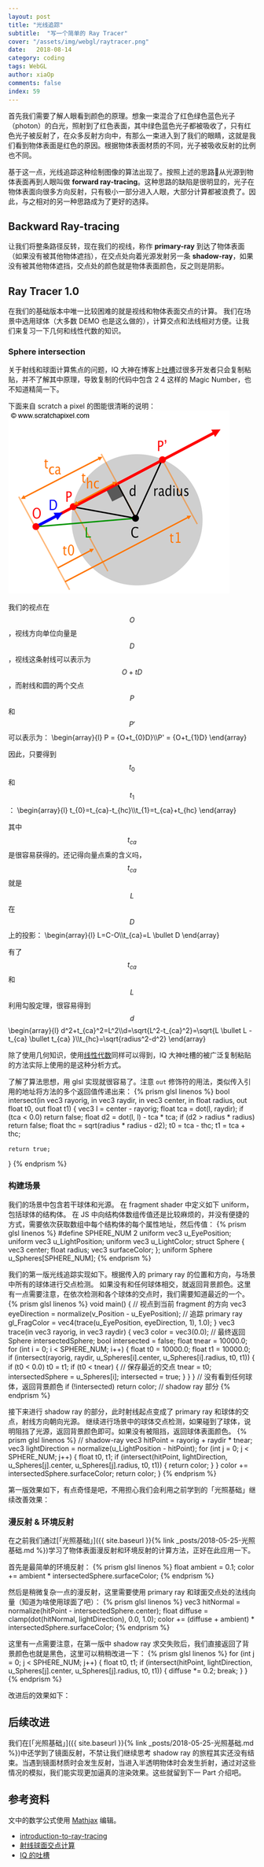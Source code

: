 ```yaml
---
layout: post
title: "光线追踪"
subtitle:  "写一个简单的 Ray Tracer"
cover: "/assets/img/webgl/raytracer.png"
date:   2018-08-14
category: coding
tags: WebGL
author: xiaOp
comments: false
index: 59
---
```


首先我们需要了解人眼看到颜色的原理。想象一束混合了红色绿色蓝色光子（photon）的白光，照射到了红色表面，其中绿色蓝色光子都被吸收了，只有红色光子被反射了，在众多反射方向中，有那么一束进入到了我们的眼睛，这就是我们看到物体表面是红色的原因。根据物体表面材质的不同，光子被吸收反射的比例也不同。

基于这一点，光线追踪这种绘制图像的算法出现了。按照上述的思路从光源到物体表面再到人眼叫做 **forward ray-tracing**。这种思路的缺陷是很明显的，光子在物体表面向很多方向反射，只有极小一部分进入人眼，大部分计算都被浪费了。因此，与之相对的另一种思路成为了更好的选择。

## Backward Ray-tracing

让我们将整条路径反转，现在我们的视线，称作 **primary-ray** 到达了物体表面（如果没有被其他物体遮挡），在交点处向着光源发射另一条 **shadow-ray**，如果没有被其他物体遮挡，交点处的颜色就是物体表面颜色，反之则是阴影。

## Ray Tracer 1.0

在我们的基础版本中唯一比较困难的就是视线和物体表面交点的计算。
我们在场景中选用球体（大多数 DEMO 也是这么做的），计算交点和法线相对方便。让我们来复习一下几何和线性代数的知识。

### Sphere intersection

关于射线和球面计算焦点的问题，IQ 大神在博客上[吐槽](http://www.iquilezles.org/blog/?p=2411)过很多开发者只会复制粘贴，并不了解其中原理，导致复制的代码中包含 2 4 这样的 Magic Number，也不知道精简一下。

下面来自 scratch a pixel 的图能很清晰的说明：
![](/assets/img/webgl/raysphereisect1.png)

我们的视点在 $$O$$，视线方向单位向量是 $$D$$，视线这条射线可以表示为 $$O+tD$$，而射线和圆的两个交点 $$P$$ 和 $$P'$$ 可以表示为：
\begin{array}{l}
P = {O+t_{0}D}\\\\P' = {O+t_{1}D}
\end{array}

因此，只要得到 $$t_{0}$$ 和 $$t_{1}$$：
\begin{array}{l}
t_{0}=t_{ca}-t_{hc}\\\\t_{1}=t_{ca}+t_{hc}
\end{array}

其中 $$t_{ca}$$ 是很容易获得的。还记得向量点乘的含义吗，$$t_{ca}$$ 就是 $$L$$ 在 $$D$$ 上的投影：
\begin{array}{l}
L=C-O\\\\t_{ca}=L \bullet D
\end{array}

有了 $$t_{ca}$$ 和 $$L$$ 利用勾股定理，很容易得到 $$d$$
\begin{array}{l}
d^2+t_{ca}^2=L^2\\\\d=\sqrt{L^2-t_{ca}^2}=\sqrt{L \bullet L - t_{ca} \bullet t_{ca} }\\\\t_{hc}=\sqrt{radius^2-d^2}
\end{array}

除了使用几何知识，使用[线性代数](https://www.scratchapixel.com/lessons/3d-basic-rendering/minimal-ray-tracer-rendering-simple-shapes/ray-sphere-intersection)同样可以得到，IQ 大神吐槽的被广泛复制粘贴的方法实际上使用的是这种分析方式。

了解了算法思想，用 glsl 实现就很容易了。注意 `out` 修饰符的用法，类似传入引用的地址将方法的多个返回值传递出来：
{% prism glsl linenos %}
bool intersect(in vec3 rayorig, in vec3 raydir,
                in vec3 center, in float radius,
                out float t0, out float t1) {
    vec3 l = center - rayorig;
    float tca = dot(l, raydir);
    if (tca < 0.0) return false;
    float d2 = dot(l, l) - tca * tca;
    if (d2 > radius * radius) return false;
    float thc = sqrt(radius * radius - d2);
    t0 = tca - thc;
    t1 = tca + thc;

    return true;
}
{% endprism %}

### 构建场景

我们的场景中包含若干球体和光源。
在 fragment shader 中定义如下 uniform，包括球体的结构体。
在 JS 中向结构体数组传值还是比较麻烦的，并没有便捷的方式，需要依次获取数组中每个结构体的每个属性地址，然后传值：
{% prism glsl linenos %}
#define SPHERE_NUM 2
uniform vec3 u_EyePosition;
uniform vec3 u_LightPosition;
uniform vec3 u_LightColor;
struct Sphere {
    vec3 center;
    float radius;
    vec3 surfaceColor;
};
uniform Sphere u_Spheres[SPHERE_NUM];
{% endprism %}

我们的第一版光线追踪实现如下。根据传入的 primary ray 的位置和方向，与场景中所有的球体进行交点检测。
如果没有和任何球体相交，就返回背景颜色。这里有一点需要注意，在依次检测和各个球体的交点时，我们需要知道最近的一个。
{% prism glsl linenos %}
void main() {
    // 视点到当前 fragment 的方向
    vec3 eyeDirection = normalize(v_Position - u_EyePosition);
    // 追踪 primary ray
    gl_FragColor = vec4(trace(u_EyePosition, eyeDirection, 1), 1.0);
}
vec3 trace(in vec3 rayorig, in vec3 raydir) {
    vec3 color = vec3(0.0); // 最终返回
    Sphere intersectedSphere;
    bool intersected = false;
    float tnear = 10000.0;
    for (int i = 0; i < SPHERE_NUM; i++) {
        float t0 = 10000.0;
        float t1 = 10000.0;
        if (intersect(rayorig, raydir, u_Spheres[i].center, u_Spheres[i].radius, t0, t1)) {
            if (t0 < 0.0) t0 = t1;
            if (t0 < tnear) {
                // 保存最近的交点
                tnear = t0;
                intersectedSphere = u_Spheres[i];
                intersected = true;
            }
        }
    }
    // 没有看到任何球体，返回背景颜色
    if (!intersected) return color;
    // shadow ray 部分
{% endprism %}

接下来进行 shadow ray 的部分，此时射线起点变成了 primary ray 和球体的交点，射线方向朝向光源。
继续进行场景中的球体交点检测，如果碰到了球体，说明阻挡了光源，返回背景颜色即可。如果没有被阻挡，返回球体表面颜色。
{% prism glsl linenos %}
    // shadow-ray
    vec3 hitPoint = rayorig + raydir * tnear;
    vec3 lightDirection = normalize(u_LightPosition - hitPoint);
    for (int j = 0; j < SPHERE_NUM; j++) {
        float t0, t1;
        if (intersect(hitPoint, lightDirection, u_Spheres[j].center, u_Spheres[j].radius, t0, t1)) {
            return color;
        }
    }
    color += intersectedSphere.surfaceColor;
    return color;
}
{% endprism %}

第一版效果如下，有点奇怪是吧，不用担心我们会利用之前学到的「光照基础」继续改善效果：
<div class="glsl-canvas-wrapper">
    <canvas id="ray-tracer1" data-vertex-url="{{ site.baseurl }}/assets/shaders/ray-tracing/ray-tracer1.vert" data-fragment-url="{{ site.baseurl }}/assets/shaders/ray-tracing/ray-tracer1.frag" width="500" height="500"></canvas>
</div>
<script>
const sandbox1 = new GlslCanvas(document.querySelector('#ray-tracer1'));
sandbox1.on('load', function () {
    const gl = sandbox1.gl;
    const program = sandbox1.program;
    sandbox1.setUniform('u_LightPosition', 2.0, 2.0, 2.0);
    sandbox1.setUniform('u_LightColor', 1.0, 1.0, 1.0);
    sandbox1.setUniform('u_EyePosition', 0.0, 0.0, 4.0);
    const SPHERE_NUM = 2;
    const spheres = [
        // center, radius, surface color, emission color, transparency, reflection
        [0.0, 0.0, 0.0], 0.5, [1.0, 0.0, 0.0], [0.0, 0.0, 0.0], 0.0, 0.0,
        [0.6, 0.6, 0.6], 0.2, [0.0, 1.0, 0.0], [0.0, 0.0, 0.0], 0.0, 0.0
    ];
    const size = spheres.length / SPHERE_NUM;
    for (let i = 0; i < SPHERE_NUM; i++) {
        sandbox1.setUniform(`u_Spheres[${i}].center`, spheres[i * size][0], spheres[i * size][1], spheres[i * size][2]);
        sandbox1.setUniform(`u_Spheres[${i}].radius`, spheres[i * size + 1]);
        sandbox1.setUniform(`u_Spheres[${i}].surfaceColor`, spheres[i * size + 2][0], spheres[i * size + 2][1], spheres[i * size + 2][2]);
        sandbox1.setUniform(`u_Spheres[${i}].emissionColor`, spheres[i * size + 3][0], spheres[i * size + 3][1], spheres[i * size + 3][2]);
        sandbox1.setUniform(`u_Spheres[${i}].transparency`, spheres[i * size + 4]);
        sandbox1.setUniform(`u_Spheres[${i}].reflection`, spheres[i * size + 5]);
    }
    const positions = [
        -1.0, -1.0, 1.0, -1.0, -1.0, 1.0, -1.0, 1.0, 1.0, -1.0, 1.0, 1.0
    ];
    if (initArrayBuffer(gl, program, 'a_Position', new Float32Array(positions), gl.FLOAT, 2)) {
        sandbox1.render();
    }
});
</script>

### 漫反射 & 环境反射

在之前我们通过[「光照基础」]({{ site.baseurl }}{% link _posts/2018-05-25-光照基础.md %})学习了物体表面漫反射和环境反射的计算方法，正好在此应用一下。

首先是最简单的环境反射：
{% prism glsl linenos %}
float ambient = 0.1;
color += ambient * intersectedSphere.surfaceColor;
{% endprism %}

然后是稍微复杂一点的漫反射，这里需要使用 primary ray 和球面交点处的法线向量（知道为啥使用球面了吧）：
{% prism glsl linenos %}
vec3 hitNormal = normalize(hitPoint - intersectedSphere.center);
float diffuse = clamp(dot(hitNormal, lightDirection), 0.0, 1.0);
color += (diffuse + ambient) * intersectedSphere.surfaceColor;
{% endprism %}

这里有一点需要注意，在第一版中 shadow ray 求交失败后，我们直接返回了背景颜色也就是黑色，这里可以稍稍改进一下：
{% prism glsl linenos %}
for (int j = 0; j < SPHERE_NUM; j++) {
    float t0, t1;
    if (intersect(hitPoint, lightDirection, u_Spheres[j].center, u_Spheres[j].radius, t0, t1)) {
        diffuse *= 0.2;
        break;
    }
}
{% endprism %}

改进后的效果如下：
<div class="glsl-canvas-wrapper">
    <canvas id="ray-tracer2" data-vertex-url="{{ site.baseurl }}/assets/shaders/ray-tracing/ray-tracer1.vert" data-fragment-url="{{ site.baseurl }}/assets/shaders/ray-tracing/ray-tracer2.frag" width="500" height="500"></canvas>
</div>
<script>
const sandbox2 = new GlslCanvas(document.querySelector('#ray-tracer2'));
sandbox2.on('load', function () {
    const gl = sandbox2.gl;
    const program = sandbox2.program;
    sandbox2.setUniform('u_LightPosition', 2.0, 2.0, 2.0);
    sandbox2.setUniform('u_LightColor', 1.0, 1.0, 1.0);
    sandbox2.setUniform('u_EyePosition', 0.0, 0.0, 4.0);
    const SPHERE_NUM = 2;
    const spheres = [
        // center, radius, surface color, emission color, transparency, reflection
        [0.0, 0.0, 0.0], 0.5, [1.0, 0.0, 0.0], [0.0, 0.0, 0.0], 0.0, 0.0,
        [0.6, 0.6, 0.6], 0.2, [0.0, 1.0, 0.0], [0.0, 0.0, 0.0], 0.0, 0.0
    ];
    const size = spheres.length / SPHERE_NUM;
    for (let i = 0; i < SPHERE_NUM; i++) {
        sandbox2.setUniform(`u_Spheres[${i}].center`, spheres[i * size][0], spheres[i * size][1], spheres[i * size][2]);
        sandbox2.setUniform(`u_Spheres[${i}].radius`, spheres[i * size + 1]);
        sandbox2.setUniform(`u_Spheres[${i}].surfaceColor`, spheres[i * size + 2][0], spheres[i * size + 2][1], spheres[i * size + 2][2]);
        sandbox2.setUniform(`u_Spheres[${i}].emissionColor`, spheres[i * size + 3][0], spheres[i * size + 3][1], spheres[i * size + 3][2]);
        sandbox2.setUniform(`u_Spheres[${i}].transparency`, spheres[i * size + 4]);
        sandbox2.setUniform(`u_Spheres[${i}].reflection`, spheres[i * size + 5]);
    }
    const positions = [
        -1.0, -1.0, 1.0, -1.0, -1.0, 1.0, -1.0, 1.0, 1.0, -1.0, 1.0, 1.0
    ];
    if (initArrayBuffer(gl, program, 'a_Position', new Float32Array(positions), gl.FLOAT, 2)) {
        sandbox2.render();
    }
});
</script>

## 后续改进

我们在[「光照基础」]({{ site.baseurl }}{% link _posts/2018-05-25-光照基础.md %})中还学到了镜面反射，不禁让我们继续思考 shadow ray 的旅程其实还没有结束。当遇到镜面材质时会发生反射，当进入半透明物体时会发生折射，通过对这些情况的模拟，我们能实现更加逼真的渲染效果。这些就留到下一 Part 介绍吧。

## 参考资料

文中的数学公式使用 [Mathjax](https://docs.mathjax.org/en/latest/tex.html) 编辑。

* [introduction-to-ray-tracing](https://www.scratchapixel.com/lessons/3d-basic-rendering/introduction-to-ray-tracing/how-does-it-work)
* [射线球面交点计算](https://www.scratchapixel.com/lessons/3d-basic-rendering/minimal-ray-tracer-rendering-simple-shapes/ray-sphere-intersection)
* [IQ 的吐槽](http://www.iquilezles.org/blog/?p=2411)
